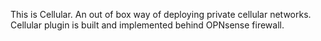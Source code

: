 This is Cellular. An out of box way of deploying private cellular networks.
Cellular plugin is built and implemented behind OPNsense firewall.
